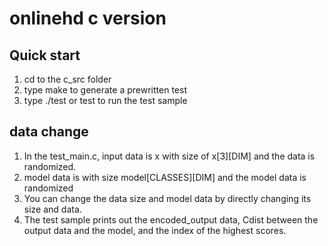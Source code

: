 # onlinehd c version

## Quick start

1. cd to the c_src folder 
2. type make to generate a prewritten test 
3. type ./test or test to run the test sample 

## data change 
1. In the test_main.c, input data is x with size of x[3][DIM] and the data is randomized. 
2. model data is with size model[CLASSES][DIM] and the model data is randomized 
3. You can change the data size and model data by directly changing its size and data. 
4. The test sample prints out the encoded_output data, Cdist between the output data and the model, and the index of the highest scores. 